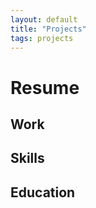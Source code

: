 ```yaml
---
layout: default
title: "Projects"
tags: projects
---
```


# Resume

## Work

## Skills

## Education





